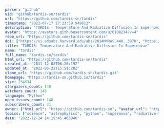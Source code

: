 ```yaml
---
parser: "github"
uid: "github/tardis-sn/tardis"
url: "https://github.com/tardis-sn/tardis"
timestamp: "2022-07-17 17:23:59.949612"
description: "TARDIS - Temperature And Radiative Diffusion In Supernovae"
avatar: "https://avatars.githubusercontent.com/u/6108234?v=4"
repo_url: "https://github.com/tardis-sn/tardis"
doi: ["https://ui.adsabs.harvard.edu/abs/2014MNRAS.440..387K", "https://ui.adsabs.harvard.edu/abs/2014ascl.soft02018K/abstract"]
title: "TARDIS: Temperature And Radiative Diffusion In Supernovae"
name: "tardis"
full_name: "tardis-sn/tardis"
html_url: "https://github.com/tardis-sn/tardis"
created_at: "2011-12-08T06:20:19Z"
updated_at: "2022-06-22T15:51:20Z"
clone_url: "https://github.com/tardis-sn/tardis.git"
homepage: "https://tardis-sn.github.io/tardis"
size: 234634
stargazers_count: 148
watchers_count: 148
language: "Python"
open_issues_count: 148
subscribers_count: 31
owner: {"html_url": "https://github.com/tardis-sn", "avatar_url": "https://avatars.githubusercontent.com/u/6108234?v=4", "login": "tardis-sn", "type": "Organization"}
topics: ["science", "astrophysics", "python", "supernova", "radiative-transfer"]
date: "2022-12-24 14:19:45.463840"
---
```

